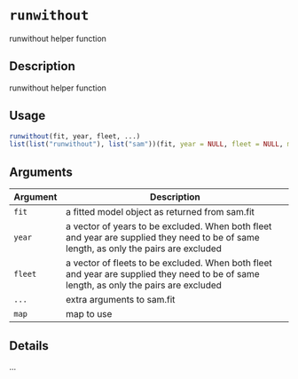 # `runwithout`

runwithout helper function


## Description

runwithout helper function


## Usage

```r
runwithout(fit, year, fleet, ...)
list(list("runwithout"), list("sam"))(fit, year = NULL, fleet = NULL, map = fit$obj$env$map, ...)
```


## Arguments

Argument      |Description
------------- |----------------
`fit`     |     a fitted model object as returned from sam.fit
`year`     |     a vector of years to be excluded.  When both fleet and year are supplied they need to be of same length, as only the pairs are excluded
`fleet`     |     a vector of fleets to be excluded.  When both fleet and year are supplied they need to be of same length, as only the pairs are excluded
`...`     |     extra arguments to sam.fit
`map`     |     map to use


## Details

...


